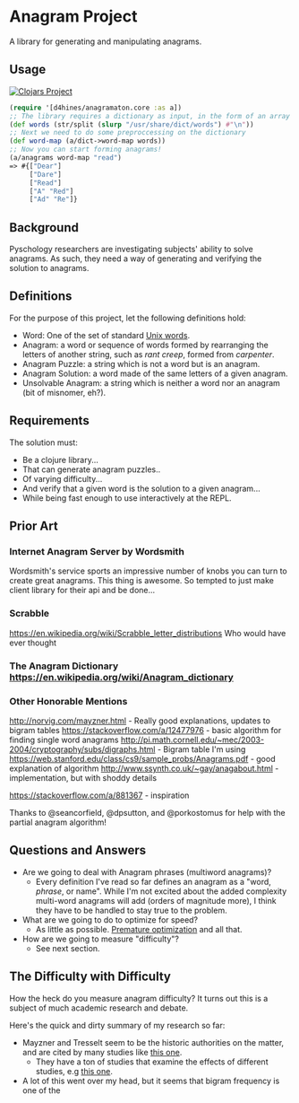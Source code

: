 # Anagram Project

A library for generating and manipulating anagrams.

## Usage
[![Clojars Project](https://img.shields.io/clojars/v/d4hines/anagramaton.svg)](https://clojars.org/d4hines/anagramaton)

```clojure
(require '[d4hines/anagramaton.core :as a])
;; The library requires a dictionary as input, in the form of an array strings. Here's an example.
(def words (str/split (slurp "/usr/share/dict/words") #"\n"))
;; Next we need to do some preproccessing on the dictionary
(def word-map (a/dict->word-map words))
;; Now you can start forming anagrams!
(a/anagrams word-map "read")
=> #{["Dear"]
     ["Dare"]
     ["Read"]
     ["A" "Red"]
     ["Ad" "Re"]}
```

## Background
Pyschology researchers are investigating subjects' ability to solve anagrams. As such, they need a way of generating and verifying the solution to anagrams.


## Definitions

For the purpose of this project, let the following definitions hold:
- Word: One of the set of standard [Unix words](https://en.wikipedia.org/wiki/Words_(Unix)).
- Anagram: a word or sequence of words formed by rearranging the letters of another string, such as _rant creep_, formed from _carpenter_.
- Anagram Puzzle: a string which is not a word but is an anagram.
- Anagram Solution: a word made of the same letters of a given anagram.
- Unsolvable Anagram: a string which is neither a word nor an anagram (bit of misnomer, eh?).

## Requirements

The solution must:
- Be a clojure library...
- That can generate anagram puzzles..
- Of varying difficulty...
- And verify that a given word is the solution to a given anagram...
- While being fast enough to use interactively at the REPL.

## Prior Art

### Internet Anagram Server by Wordsmith

Wordsmith's service sports an impressive number of knobs you can turn to create great anagrams. 
This thing is awesome. So tempted to just make client library for their api and be done...

### Scrabble
https://en.wikipedia.org/wiki/Scrabble_letter_distributions
Who would have ever thought 


### The Anagram Dictionary https://en.wikipedia.org/wiki/Anagram_dictionary

### Other Honorable Mentions
http://norvig.com/mayzner.html - Really good explanations, updates to bigram tables
https://stackoverflow.com/a/12477976 - basic algorithm for finding single word anagrams
http://pi.math.cornell.edu/~mec/2003-2004/cryptography/subs/digraphs.html - Bigram table I'm using
https://web.stanford.edu/class/cs9/sample_probs/Anagrams.pdf - good explanation of algorithm
http://www.ssynth.co.uk/~gay/anagabout.html - implementation, but with shoddy details

https://stackoverflow.com/a/881367 - inspiration 


Thanks to @seancorfield, @dpsutton, and @porkostomus for help with the partial anagram algorithm!


## Questions and Answers

- Are we going to deal with Anagram phrases (multiword anagrams)?
  - Every definition I've read so far defines an anagram as a "word, _phrase_, or name". While I'm not excited about the added complexity multi-word anagrams will add (orders of magnitude more), I think they have to be handled to stay true to the problem.
- What are we going to do to optimize for speed?
  - As little as possible. [Premature optimization](http://wiki.c2.com/?PrematureOptimization) and all that.
- How are we going to measure "difficulty"?
  - See next section.

## The Difficulty with Difficulty

How the heck do you measure anagram difficulty? It turns out this is a subject of much academic research and debate.

 Here's the quick and dirty summary of my research so far:
- Mayzner and Tresselt seem to be the historic authorities on the matter, and are cited by many studies like [this one](https://link.springer.com/content/pdf/10.3758/BF03196922.pdf). 
  - They have a ton of studies that examine the effects of different studies, e.g [this one](https://www.researchgate.net/publication/9978351_Anagram_solution_time_A_function_of_letter_order_and_frequency).
- A lot of this went over my head, but it seems that bigram frequency is one of the 